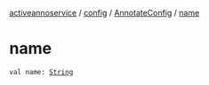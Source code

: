 [activeannoservice](../../index.md) / [config](../index.md) / [AnnotateConfig](index.md) / [name](./name.md)

# name

`val name: `[`String`](https://kotlinlang.org/api/latest/jvm/stdlib/kotlin/-string/index.html)